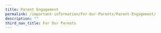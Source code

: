 ```yaml
---
title: Parent Engagement
permalink: /important-information/For-Our-Parents/Parent-Engagement/
description: ""
third_nav_title: For Our Parents
---
```

